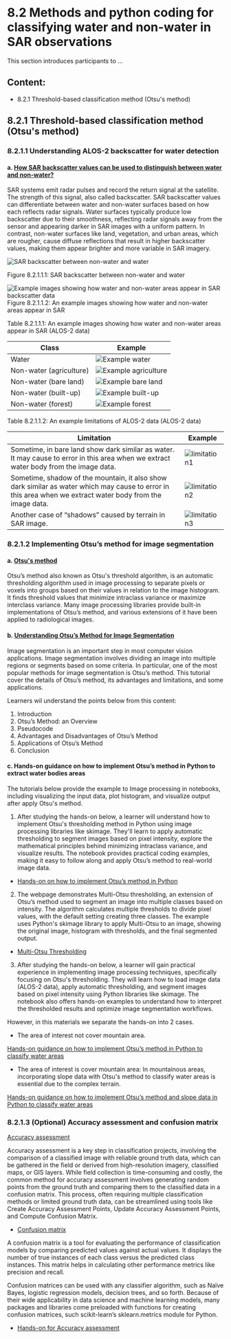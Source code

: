 # 8.2 Methods and python coding for classifying water and non-water in SAR observations
This section introduces participants to ...

## Content:
- 8.2.1 Threshold-based classification method (Otsu's method)

## 8.2.1 Threshold-based classification method (Otsu's method)

### 8.2.1.1 Understanding ALOS-2 backscatter for water detection
#### a. [How SAR backscatter values can be used to distinguish between water and non-water?](https://www.gsi.ie/en-ie/programmes-and-projects/groundwater/activities/groundwater-flooding/gwflood-project-2016-2019/Pages/Mapping-methodologies.aspx)

SAR systems emit radar pulses and record the return signal at the satellite. The strength of this signal, also called backscatter. SAR backscatter values can differentiate between water and non-water surfaces based on how each reflects radar signals. Water surfaces typically produce low backscatter due to their smoothness, reflecting radar signals away from the sensor and appearing darker in SAR images with a uniform pattern. In contrast, non-water surfaces like land, vegetation, and urban areas, which are rougher, cause diffuse reflections that result in higher backscatter values, making them appear brighter and more variable in SAR imagery.

![SAR backscatter between non-water and water](image-2.png)

Figure 8.2.1.1.1: SAR backscatter between non-water and water

![Example images showing how water and non-water areas appear in SAR backscatter data](SAR-image.png)
Figure 8.2.1.1.2: An example images showing how water and non-water areas appear in SAR 

Table 8.2.1.1.1: An example images showing how water and non-water areas appear in SAR (ALOS-2 data)

|      **Class**     |                    **Example**                    |
|-----------------|----------------------------------------------|
| Water   | ![Example water](water.PNG) |
| Non-water (agriculture)  | ![Example agriculture](agriculture.PNG) |
| Non-water (bare land)    | ![Example bare land](bare_land.PNG) |
| Non-water (built-up)     | ![Example built-up](built-up.PNG) |
| Non-water (forest)       | ![Example forest](forest.PNG) |






Table 8.2.1.1.2: An example limitations of ALOS-2 data (ALOS-2 data)

|      **Limitation**     |                    **Example**                    |
|-----------------|----------------------------------------------|
| Sometime, in bare land show dark similar as water. It may cause to error in this area when we extract water body from the image data.| ![limitation1](limitation1.PNG) |
| Sometime, shadow of the mountain, it also show dark similar as water which may cause to error in this area when we extract water body from the image data.| ![limitation2](limitation2.PNG) |
| Another case of “shadows” caused by terrain in SAR image.| ![limitation3](limitation3.PNG) |



### 8.2.1.2 Implementing Otsu’s method for image segmentation
#### a. [Otsu's method](https://radiopaedia.org/articles/otsus-method)
Otsu’s method also known as Otsu's threshold algorithm, is an automatic thresholding algorithm used in image processing to separate pixels or voxels into groups based on their values in relation to the image histogram. It finds threshold values that minimize intraclass variance or maximize interclass variance. Many image processing libraries provide built-in implementations of Otsu’s method, and various extensions of it have been applied to radiological images.

#### b. [Understanding Otsu’s Method for Image Segmentation](https://www.baeldung.com/cs/otsu-segmentation#:~:text=Otsu's%20method%20is%20a%20popular,intensity%20values%20of%20its%20pixels.)

Image segmentation is an important step in most computer vision applications. Image segmentation involves dividing an image into multiple regions or segments based on some criteria. In particular, one of the most popular methods for image segmentation is Otsu’s method. This tutorial cover the details of Otsu’s method, its advantages and limitations, and some applications.

Learners wil understand the points below from this content:
1. Introduction
2. Otsu’s Method: an Overview
3. Pseudocode
4. Advantages and Disadvantages of Otsu’s Method
5. Applications of Otsu’s Method
6. Conclusion

#### c. Hands-on guidance on how to implement Otsu’s method in Python to extract water bodies areas
The tutorials below provide the example to Image processing in notebooks, including visualizing the input data, plot histogram, and visualize output after apply Otsu's method.

1. After studying the hands-on below, a learner will understand how to implement Otsu's thresholding method in Python using image processing libraries like skimage. They'll learn to apply automatic thresholding to segment images based on pixel intensity, explore the mathematical principles behind minimizing intraclass variance, and visualize results. The notebook provides practical coding examples, making it easy to follow along and apply Otsu’s method to real-world image data.

- [Hands-on on how to implement Otsu’s method in Python](https://github.com/adfoucart/image-processing-notebooks/blob/main/V26%20-%20Otsu%20threshold.ipynb)

2. The webpage demonstrates Multi-Otsu thresholding, an extension of Otsu’s method used to segment an image into multiple classes based on intensity. The algorithm calculates multiple thresholds to divide pixel values, with the default setting creating three classes. The example uses Python's skimage library to apply Multi-Otsu to an image, showing the original image, histogram with thresholds, and the final segmented output.

- [Multi-Otsu Thresholding](https://scikit-image.org/docs/stable/auto_examples/segmentation/plot_multiotsu.html)

3. After studying the hands-on below, a learner will gain practical experience in implementing image processing techniques, specifically focusing on Otsu's thresholding. They will learn how to load image data (ALOS-2 data), apply automatic thresholding, and segment images based on pixel intensity using Python libraries like skimage. The notebook also offers hands-on examples to understand how to interpret the thresholded results and optimize image segmentation workflows.

However, in this materials we separate the hands-on into 2 cases.

- The area of interest not cover mountain area.

[Hands-on guidance on how to implement Otsu’s method in Python to classify water areas](code/Otsu's_method_to_classify_water_area.ipynb)

- The area of interest is cover mountain area: In mountainous areas, incorporating slope data with Otsu's method to classify water areas is essential due to the complex terrain. 

[Hands-on guidance on how to implement Otsu’s method and slope data in Python to classify water areas](code/Otsu's_method_and_slope_data_to_classify_water_area.ipynb)

### 8.2.1.3 (Optional) Accuracy assessment and confusion matrix

[Accuracy assessment](https://desktop.arcgis.com/en/arcmap/latest/manage-data/raster-and-images/accuracy-assessment-for-image-classification.htm)

Accuracy assessment is a key step in classification projects, involving the comparison of a classified image with reliable ground truth data, which can be gathered in the field or derived from high-resolution imagery, classified maps, or GIS layers. While field collection is time-consuming and costly, the common method for accuracy assessment involves generating random points from the ground truth and comparing them to the classified data in a confusion matrix. This process, often requiring multiple classification methods or limited ground truth data, can be streamlined using tools like Create Accuracy Assessment Points, Update Accuracy Assessment Points, and Compute Confusion Matrix.

- [Confusion matrix](https://www.ibm.com/topics/confusion-matrix)

A confusion matrix is a tool for evaluating the performance of classification models by comparing predicted values against actual values. It displays the number of true instances of each class versus the predicted class instances. This matrix helps in calculating other performance metrics like precision and recall.

Confusion matrices can be used with any classifier algorithm, such as Naïve Bayes, logistic regression models, decision trees, and so forth. Because of their wide applicability in data science and machine learning models, many packages and libraries come preloaded with functions for creating confusion matrices, such scikit-learn’s sklearn.metrics module for Python.

- [Hands-on for Accuracy assessment](code/Compute_Accuracy.ipynb)